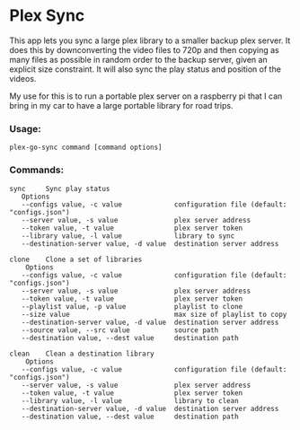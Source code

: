 # Plex Sync
This app lets you sync a large plex library to a smaller backup plex server. 
It does this by downconverting the video files to 720p and then copying as many
files as possible in random order to the backup server, given an explicit size 
constraint. It will also sync the play status and position of the videos.

My use for this is to run a portable plex server on a raspberry pi that I can
bring in my car to have a large portable library for road trips.

### Usage:
```
plex-go-sync command [command options]
```

### Commands:
```
sync     Sync play status
   Options
   --configs value, -c value             configuration file (default: "configs.json")
   --server value, -s value              plex server address
   --token value, -t value               plex server token
   --library value, -l value             library to sync
   --destination-server value, -d value  destination server address
   
clone    Clone a set of libraries
    Options
   --configs value, -c value             configuration file (default: "configs.json")
   --server value, -s value              plex server address
   --token value, -t value               plex server token
   --playlist value, -p value            playlist to clone
   --size value                          max size of playlist to copy
   --destination-server value, -d value  destination server address
   --source value, --src value           source path
   --destination value, --dest value     destination path

clean    Clean a destination library
    Options
   --configs value, -c value             configuration file (default: "configs.json")
   --server value, -s value              plex server address
   --token value, -t value               plex server token
   --library value, -l value             library to clean
   --destination-server value, -d value  destination server address
   --destination value, --dest value     destination path
```
